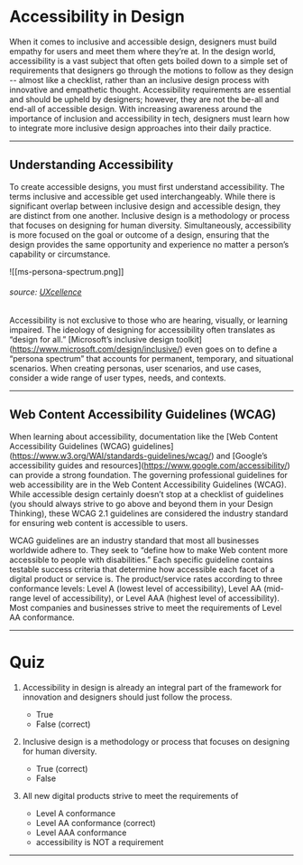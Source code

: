 # Accessibility in Design
When it comes to inclusive and accessible design, designers must build empathy for users and meet them where they’re at. In the design world, accessibility is a vast subject that often gets boiled down to a simple set of requirements that designers go through the motions to follow as they design -- almost like a checklist, rather than an inclusive design process with innovative and empathetic thought. Accessibility requirements are essential and should be upheld by designers; however, they are not the be-all and end-all of accessible design. With increasing awareness around the importance of inclusion and accessibility in tech, designers must learn how to integrate more inclusive design approaches into their daily practice.

---
## Understanding Accessibility
To create accessible designs, you must first understand accessibility. The terms inclusive and accessible get used interchangeably. While there is significant overlap between inclusive design and accessible design, they are distinct from one another. Inclusive design is a methodology or process that focuses on designing for human diversity. Simultaneously, accessibility is more focused on the goal or outcome of a design, ensuring that the design provides the same opportunity and experience no matter a person’s capability or circumstance.

![[ms-persona-spectrum.png]]

###### source: [UXcellence](https://uxcellence.com/2018/accessible-design-intro)

Accessibility is not exclusive to those who are hearing, visually, or learning impaired. The ideology of designing for accessibility often translates as “design for all.” \[Microsoft’s inclusive design toolkit\](https://www.microsoft.com/design/inclusive/) even goes on to define a “persona spectrum” that accounts for permanent, temporary, and situational scenarios. When creating personas, user scenarios, and use cases, consider a wide range of user types, needs, and contexts.


___

## Web Content Accessibility Guidelines (WCAG)

When learning about accessibility, documentation like the \[Web Content Accessibility Guidelines (WCAG) guidelines\](https://www.w3.org/WAI/standards-guidelines/wcag/) and \[Google’s accessibility guides and resources\](https://www.google.com/accessibility/) can provide a strong foundation. The governing professional guidelines for web accessibility are in the Web Content Accessibility Guidelines (WCAG). While accessible design certainly doesn’t stop at a checklist of guidelines (you should always strive to go above and beyond them in your Design Thinking), these WCAG 2.1 guidelines are considered the industry standard for ensuring web content is accessible to users. 

WCAG guidelines are an industry standard that most all businesses worldwide adhere to. They seek to “define how to make Web content more accessible to people with disabilities.” Each specific guideline contains testable success criteria that determine how accessible each facet of a digital product or service is. The product/service rates according to three conformance levels: Level A (lowest level of accessibility), Level AA (mid-range level of accessibility), or Level AAA (highest level of accessibility). Most companies and businesses strive to meet the requirements of Level AA conformance. 

___  



# Quiz
1. Accessibility in design is already an integral part of the framework for innovation and designers should just follow the process.
	- True
	- False (correct)

2.  Inclusive design is a methodology or process that focuses on designing for human diversity.
	- True (correct)
	- False

3. All new digital products strive to meet the requirements of
	- Level A conformance
	- Level AA conformance (correct)
	- Level AAA conformance
	- accessibility is NOT a requirement

---